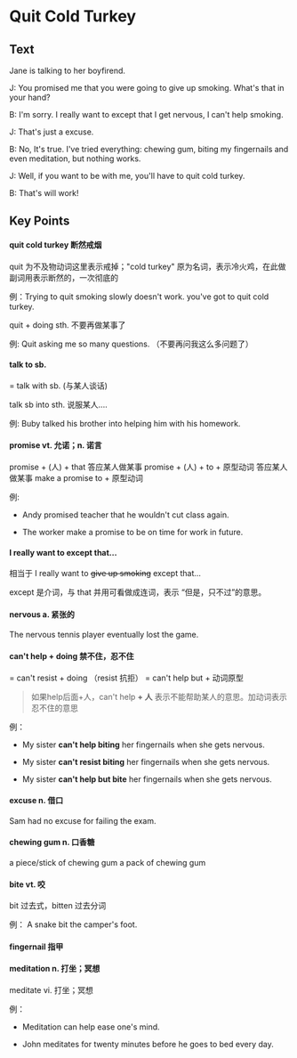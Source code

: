 # Quit Cold Turkey

## Text

Jane is talking to her boyfirend.

J: You promised me that you were going to give up smoking. What's that in your hand?  

B: I'm sorry. I really want to except that I get nervous, I can't help smoking.  

J: That's just a excuse.  

B: No, It's true. I've tried everything: chewing gum, biting my fingernails and even meditation, but nothing works.  

J: Well, if you want to be with me, you'll have to quit cold turkey.  

B: That's will work!  

## Key Points

#### quit cold turkey  断然戒烟

quit 为不及物动词这里表示戒掉；"cold turkey" 原为名词，表示冷火鸡，在此做副词用表示断然的，一次彻底的

例：Trying to quit smoking slowly doesn't work. you've got to quit cold turkey.  

quit + doing sth.  不要再做某事了

例: Quit asking me so many questions. （不要再问我这么多问题了）

#### talk to sb.

= talk with sb. (与某人谈话)

talk sb into sth.  说服某人....

例: Buby talked his brother into helping him with his homework.

#### promise  vt. 允诺；n. 诺言

promise + (人) + that   答应某人做某事
promise + (人) + to + 原型动词  答应某人做某事
make a promise to + 原型动词

例: 
* Andy promised teacher that he wouldn't cut class again. 

* The worker make a promise to be on time for work in future.  

#### I really want to except that...

相当于 I really want to ~~give up smoking~~ except that...

except 是介词，与 that 并用可看做成连词，表示 “但是，只不过”的意思。

#### nervous a.  紧张的

The nervous tennis player eventually lost the game.

#### can't help + doing 禁不住，忍不住

= can't resist + doing  （resist 抗拒）
= can't help but + 动词原型

> 如果help后面+人，can't help **+ 人**  表示不能帮助某人的意思。加动词表示忍不住的意思

例：
* My sister **can't help biting** her fingernails when she gets nervous. 

* My sister **can't resist biting** her fingernails when she gets nervous. 

* My sister **can't help but bite** her fingernails when she gets nervous. 

#### excuse  n. 借口

Sam had no excuse for failing the exam. 

#### chewing gum  n. 口香糖

a piece/stick of chewing gum
a pack of chewing gum

#### bite vt. 咬

bit 过去式，bitten 过去分词

例： A snake bit the camper's foot. 

#### fingernail 指甲

#### meditation  n. 打坐；冥想

meditate vi. 打坐；冥想

例：
* Meditation can help ease one's mind. 

* John meditates for twenty minutes before he goes to bed every day. 




















